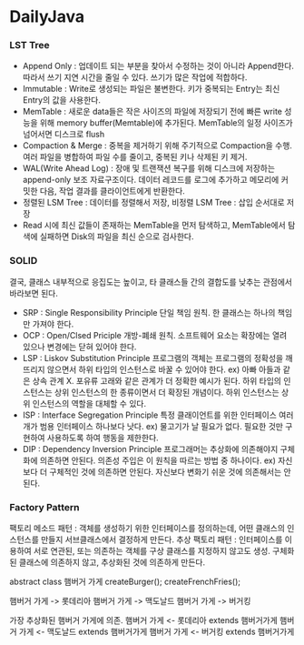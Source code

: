 # DailyJava
### LST Tree
- Append Only : 업데이트 되는 부분을 찾아서 수정하는 것이 아니라 Append한다. 따라서 쓰기 지연 시간을 줄일 수 있다. 쓰기가 많은 작업에 적합하다.
- Immutable : Write로 생성되는 파일은 불변한다. 키가 중복되는 Entry는 최신 Entry의 값을 사용한다.
- MemTable : 새로운 data들은 작은 사이즈의 파일에 저장되기 전에 빠른 write 성능을 위해 memory buffer(Memtable)에 추가된다. MemTable의 일정 사이즈가 넘어서면 디스크로 flush
- Compaction & Merge : 중복을 제거하기 위해 주기적으로 Compaction을 수행. 여러 파일을 병합하여 파일 수를 줄이고, 중복된 키나 삭제된 키 제거.
- WAL(Write Ahead Log) : 장애 및 트랜잭션 복구를 위해 디스크에 저장하는 append-only 보조 자료구조이다. 데이터 레코드를 로그에 추가하고 메모리에 커밋한 다음, 작업 결과를 클라이언트에게 반환한다.
- 정렬된 LSM Tree : 데이터를 정렬해서 저장, 비정렬 LSM Tree : 삽입 순서대로 저장
- Read 시에 최신 값들이 존재하는 MemTable을 먼저 탐색하고, MemTable에서 탐색에 실패하면 Disk의 파일을 최신 순으로 검사한다.

### SOLID
결국, 클래스 내부적으로 응집도는 높이고, 타 클래스들 간의 결합도를 낮추는 관점에서 바라보면 된다.
- SRP : Single Responsibility Principle 단일 책임 원칙. 한 클래스는 하나의 책임만 가져야 한다.
- OCP : Open/Clsed Priciple 개방-폐쇄 원칙. 소프트웨어 요소는 확장에는 열려 있으나 변경에는 닫혀 있어야 한다.
- LSP : Liskov Substitution Principle 프로그램의 객체는 프로그램의 정확성을 깨뜨리지 않으면서 하위 타입의 인스턴스로 바꿀 수 있어야 한다. ex) 아빠 아들과 같은 상속 관계 X. 포유류 고래와 같은 관계가 더 정확한 예시가 된다. 하위 타입의 인스턴스는 상위 인스턴스의 한 종류이면서 더 확장된 개념이다. 하위 인스턴스는 상위 인스턴스의 역할을 대체할 수 있다. 
- ISP : Interface Segregation Principle 특정 클래이언트를 위한 인터페이스 여러 개가 범용 인터페이스 하나보다 낫다. ex) 물고기가 날 필요가 없다. 필요한 것만 구현하여 사용하도록 하여 행동을 제한한다.
- DIP : Dependency Inversion Principle 프로그래머는 추상화에 의존해야지 구체화에 의존하면 안된다. 의존성 주입은 이 원칙을 따르는 방법 중 하나이다. ex) 자신보다 더 구체적인 것에 의존하면 안된다. 자신보다 변화기 쉬운 것에 의존해서는 안된다. 

### Factory Pattern
팩토리 메소드 패턴 : 객체를 생성하기 위한 인터페이스를 정의하는데, 어떤 클래스의 인스턴스를 만들지 서브클래스에서 결정하게 만든다.
추상 팩토리 패턴 : 인터페이스를 이용하여 서로 연관된, 또는 의존하는 객체를 구상 클래스를 지정하지 않고도 생성.
구체화된 클래스에 의존하지 않고, 추상화된 것에 의존하게 만든다.

abstract class 햄버거 가게 
createBurger();
createFrenchFries();

햄버거 가게 -> 롯데리아
햄버거 가게 -> 맥도날드
햄버거 가게 -> 버거킹

가장 추상화된 햄버거 가게에 의존.
햄버거 가게 <- 롯데리아 extends 햄버거가게
햄버거 가게 <- 맥도날드 extends 햄버거가게
햄버거 가게 <- 버거킹 extends 햄버거가게
